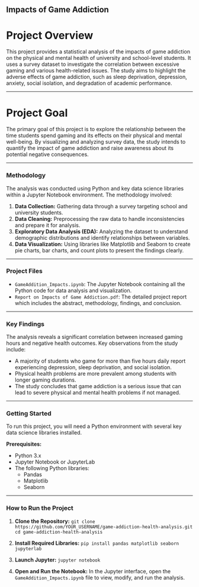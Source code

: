 ## Impacts of Game Addiction

# Project Overview

This project provides a statistical analysis of the impacts of game addiction on the physical and mental health of university and school-level students. It uses a survey dataset to investigate the correlation between excessive gaming and various health-related issues. The study aims to highlight the adverse effects of game addiction, such as sleep deprivation, depression, anxiety, social isolation, and degradation of academic performance.

***

# Project Goal

The primary goal of this project is to explore the relationship between the time students spend gaming and its effects on their physical and mental well-being. By visualizing and analyzing survey data, the study intends to quantify the impact of game addiction and raise awareness about its potential negative consequences.

***

### Methodology

The analysis was conducted using Python and key data science libraries within a Jupyter Notebook environment. The methodology involved:
1.  **Data Collection:** Gathering data through a survey targeting school and university students.
2.  **Data Cleaning:** Preprocessing the raw data to handle inconsistencies and prepare it for analysis.
3.  **Exploratory Data Analysis (EDA):** Analyzing the dataset to understand demographic distributions and identify relationships between variables.
4.  **Data Visualization:** Using libraries like Matplotlib and Seaborn to create pie charts, bar charts, and count plots to present the findings clearly.

***

### Project Files

* `GameAddition_Impacts.ipynb`: The Jupyter Notebook containing all the Python code for data analysis and visualization.
* `Report on Impacts of Game Addiction.pdf`: The detailed project report which includes the abstract, methodology, findings, and conclusion.

***

### Key Findings

The analysis reveals a significant correlation between increased gaming hours and negative health outcomes. Key observations from the study include:
* A majority of students who game for more than five hours daily report experiencing depression, sleep deprivation, and social isolation.
* Physical health problems are more prevalent among students with longer gaming durations.
* The study concludes that game addiction is a serious issue that can lead to severe physical and mental health problems if not managed.

***

### Getting Started

To run this project, you will need a Python environment with several key data science libraries installed.

**Prerequisites:**
* Python 3.x
* Jupyter Notebook or JupyterLab
* The following Python libraries:
    * Pandas
    * Matplotlib
    * Seaborn

***

### How to Run the Project

1.  **Clone the Repository:**
    `git clone https://github.com/YOUR_USERNAME/game-addiction-health-analysis.git`
    `cd game-addiction-health-analysis`

2.  **Install Required Libraries:**
    `pip install pandas matplotlib seaborn jupyterlab`

3.  **Launch Jupyter:**
    `jupyter notebook`

4.  **Open and Run the Notebook:**
    In the Jupyter interface, open the `GameAddition_Impacts.ipynb` file to view, modify, and run the analysis.
